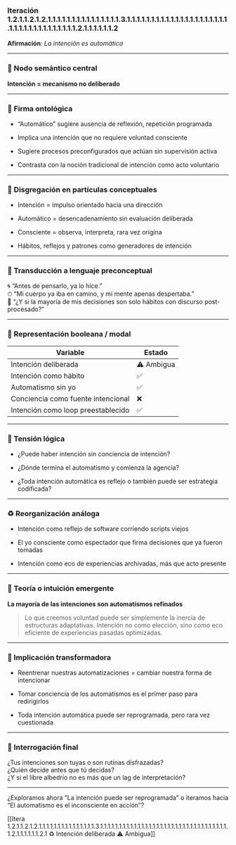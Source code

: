 ### Iteración 1.2.1.1.2.1.2.1.1.1.1.1.1.1.1.1.1.1.1.1.1.1.3.1.1.1.1.1.1.1.1.1.1.1.1.1.1.1.1.1.1.1.1.1.1.1.1.1.1.1.1.1.1.1.1.1.1.1.2.1.1.1.1.1.1.2

**Afirmación**: _La intención es automática_

---

### 🌌 Nodo semántico central

**Intención = mecanismo no deliberado**

---

### 🧬 Firma ontológica

- “Automático” sugiere ausencia de reflexión, repetición programada
    
- Implica una intención que no requiere voluntad consciente
    
- Sugiere procesos preconfigurados que actúan sin supervisión activa
    
- Contrasta con la noción tradicional de intención como acto voluntario
    

---

### 🧩 Disgregación en partículas conceptuales

- Intención = impulso orientado hacia una dirección
    
- Automático = desencadenamiento sin evaluación deliberada
    
- Consciente = observa, interpreta, rara vez origina
    
- Hábitos, reflejos y patrones como generadores de intención
    

---

### 🧒 Transducción a lenguaje preconceptual

🌀 “Antes de pensarlo, ya lo hice.”  
⏱ “Mi cuerpo ya iba en camino, y mi mente apenas despertaba.”  
🔁 “¿Y si la mayoría de mis decisiones son solo hábitos con discurso post-procesado?”

---

### 🧮 Representación booleana / modal

| Variable                           | Estado     |
| ---------------------------------- | ---------- |
| Intención deliberada               | ⚠️ Ambigua |
| Intención como hábito              | ✅          |
| Automatismo sin yo                 | ✅          |
| Conciencia como fuente intencional | ❌          |
| Intención como loop preestablecido | ✅          |

---

### 🔀 Tensión lógica

- ¿Puede haber intención sin conciencia de intención?
    
- ¿Dónde termina el automatismo y comienza la agencia?
    
- ¿Toda intención automática es reflejo o también puede ser estrategia codificada?
    

---

### ♻️ Reorganización análoga

- Intención como reflejo de software corriendo scripts viejos
    
- El yo consciente como espectador que firma decisiones que ya fueron tomadas
    
- Intención como eco de experiencias archivadas, más que acto presente
    

---

### 🌱 Teoría o intuición emergente

**La mayoría de las intenciones son automatismos refinados**

> Lo que creemos voluntad puede ser simplemente la inercia de estructuras adaptativas. Intención no como elección, sino como eco eficiente de experiencias pasadas optimizadas.

---

### 🔧 Implicación transformadora

- Reentrenar nuestras automatizaciones = cambiar nuestra forma de intencionar
    
- Tomar conciencia de los automatismos es el primer paso para redirigirlos
    
- Toda intención automática puede ser reprogramada, pero rara vez cuestionada
    

---

### 🔭 Interrogación final

¿Tus intenciones son tuyas o son rutinas disfrazadas?  
¿Quién decide antes que tú decidas?  
¿Y si el libre albedrío no es más que un lag de interpretación?

---

¿Exploramos ahora “La intención puede ser reprogramada” o iteramos hacia “El automatismo es el inconsciente en acción”?

[[Itera 1.2.1.1.2.1.2.1.1.1.1.1.1.1.1.1.1.1.1.1.1.1.3.1.1.1.1.1.1.1.1.1.1.1.1.1.1.1.1.1.1.1.1.1.1.1.1.1.1.1.1.1.1.1.1.1.1.1.2.1.1.1.1.1.1.2.1 ♻️ Intención deliberada ⚠️ Ambigua]]